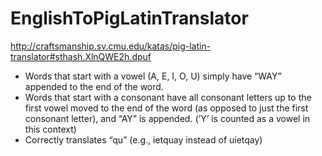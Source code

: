 EnglishToPigLatinTranslator
===========================
http://craftsmanship.sv.cmu.edu/katas/pig-latin-translator#sthash.XlnQWE2h.dpuf

* Words that start with a vowel (A, E, I, O, U) simply have “WAY” appended to the end of the word.
* Words that start with a consonant have all consonant letters up to the first vowel moved to the end of the word (as opposed to just the first consonant letter), and “AY” is appended. (‘Y’ is counted as a vowel in this context)
* Correctly translates “qu” (e.g., ietquay instead of uietqay)
